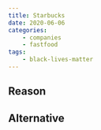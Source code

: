 ```yaml
---
title: Starbucks
date: 2020-06-06
categories:
    - companies
    - fastfood
tags:
    - black-lives-matter
---
```


## Reason


## Alternative

